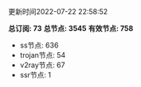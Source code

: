 更新时间2022-07-22 22:58:52

**总订阅: 73**
**总节点: 3545**
**有效节点: 758**
- ss节点: 636
- trojan节点: 54
- v2ray节点: 67
- ssr节点: 1

